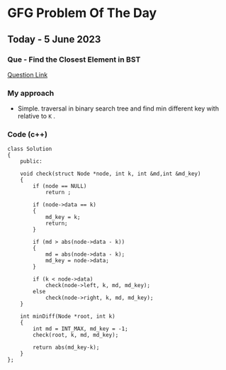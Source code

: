 # GFG Problem Of The Day

## Today - 5 June 2023
### Que - Find the Closest Element in BST

[Question Link](https://practice.geeksforgeeks.org/problems/find-the-closest-element-in-bst/1)

### My approach
- Simple. traversal in binary search tree and find min different key with relative to `K` .


### Code (c++)
```
class Solution
{
    public:

    void check(struct Node *node, int k, int &md,int &md_key)
    {
        if (node == NULL)
            return ;
     
        if (node->data == k)
        {
            md_key = k;
            return;
        }
     
        if (md > abs(node->data - k))
        {
            md = abs(node->data - k);
            md_key = node->data;
        }
     
        if (k < node->data)
            check(node->left, k, md, md_key);
        else
            check(node->right, k, md, md_key);
    }
     
    int minDiff(Node *root, int k)
    {
        int md = INT_MAX, md_key = -1;
        check(root, k, md, md_key);
     
        return abs(md_key-k);
    }
};
```